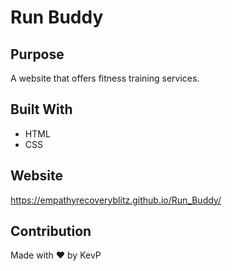 # Run Buddy

## Purpose
A website that offers fitness training services.

## Built With
* HTML
* CSS

## Website
https://empathyrecoveryblitz.github.io/Run_Buddy/

## Contribution
Made with ❤️ by KevP